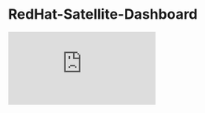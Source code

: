# RedHat-Satellite-Dashboard
![Example Satellite report](https://github.com/dbabicwa/RedHat-Satellite-Dashboard/blob/master/docs/RHN_sc.pdf "Example Satellite report")

